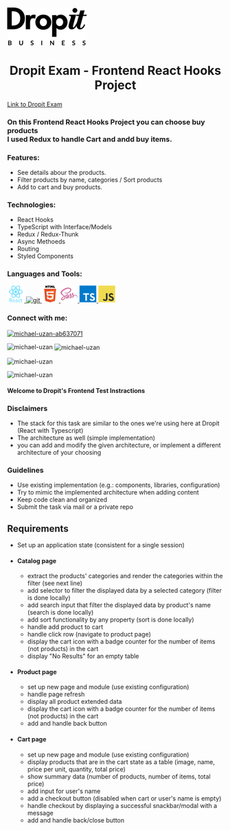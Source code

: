 ![Dropit](src/tools/assets/logo-dropit-business.svg)

<h1 align="center">Dropit Exam - Frontend React Hooks Project</h1>
<a  href="https://michael-uzan.github.io/dropit-exam/#/"> Link to Dropit Exam  </a>
<h3 align="left">On this Frontend React Hooks Project you can choose buy products <br/>
  I used Redux to handle Cart and andd buy items. <br/>
  </h3>
  
  <h3/> Features: </h3>
  
  - See details abour the products. 
  - Filter products by name, categories / Sort products
  - Add to cart and buy products.
 
 <h3>Technologies:</h3>
 
 - React Hooks
 - TypeScript with Interface/Models
 - Redux / Redux-Thunk
 - Async Methoeds
 - Routing
 - Styled Components

 <h3 align="left">Languages and Tools:</h3>
<p align="left"> <a href="https://reactjs.org/" target="_blank"> <img src="https://raw.githubusercontent.com/devicons/devicon/master/icons/react/react-original-wordmark.svg" alt="react" width="40" height="40"/> </a>  <a href="https://git-scm.com/" target="_blank"> <img src="https://www.vectorlogo.zone/logos/git-scm/git-scm-icon.svg" alt="git" width="40" height="40"/> </a> <a href="https://www.w3.org/html/" target="_blank"> <img src="https://raw.githubusercontent.com/devicons/devicon/master/icons/html5/html5-original-wordmark.svg" alt="html5" width="40" height="40"/> </a> <a href="https://sass-lang.com" target="_blank"> <img src="https://raw.githubusercontent.com/devicons/devicon/master/icons/sass/sass-original.svg" alt="sass" width="40" height="40"/> </a> <a href="https://www.typescriptlang.org/" target="_blank"> <img src="https://raw.githubusercontent.com/devicons/devicon/master/icons/typescript/typescript-original.svg" alt="typescript" width="40" height="40"/> </a>
<a href="https://developer.mozilla.org/en-US/docs/Web/JavaScript" target="_blank"> <img src="https://raw.githubusercontent.com/devicons/devicon/master/icons/javascript/javascript-original.svg" alt="javascript" width="40" height="40"/> </a>
</p>
 
<h3 align="left">Connect with me:</h3>
<p align="left">
<a href="https://linkedin.com/in/michael-uzan-ab637071" target="blank"><img align="center" src="https://raw.githubusercontent.com/rahuldkjain/github-profile-readme-generator/master/src/images/icons/Social/linked-in-alt.svg" alt="michael-uzan-ab637071" height="30" width="40" /></a>
</p>




<p><img align="left" src="https://github-readme-stats.vercel.app/api/top-langs?username=michael-uzan&show_icons=true&locale=en&layout=compact" alt="michael-uzan" /></p>

<p>&nbsp;<img align="center" src="https://github-readme-stats.vercel.app/api?username=michael-uzan&show_icons=true&locale=en" alt="michael-uzan" /></p>

<p><img align="center" src="https://github-readme-streak-stats.herokuapp.com/?user=michael-uzan&" alt="michael-uzan" /></p>

<p align="left"> <img src="https://komarev.com/ghpvc/?username=michael-uzan&label=Profile%20views&color=0e75b6&style=flat" alt="michael-uzan" /> </p>


#### Welcome to Dropit's Frontend Test Instractions

### Disclaimers

* The stack for this task are similar to the ones we're using here at Dropit (React with Typescript) 
* The architecture as well (simple implementation)  
* you can add and modify the given architecture, or implement a different architecture of your choosing

### Guidelines

* Use existing implementation (e.g.: components, libraries, configuration)
* Try to mimic the implemented architecture when adding content
* Keep code clean and organized
* Submit the task via mail or a private repo

## Requirements

* Set up an application state (consistent for a single session)

* #### Catalog page
    * extract the products' categories and render the categories within the filter (see next line)
    * add selector to filter the displayed data by a selected category (filter is done locally)
    * add search input that filter the displayed data by product's name (search is done locally)
    * add sort functionality by any property (sort is done locally)
    * handle add product to cart
    * handle click row (navigate to product page)
    * display the cart icon with a badge counter for the number of items (not products) in the cart
    * display "No Results" for an empty table
      
* #### Product page
    * set up new page and module (use existing configuration)
    * handle page refresh
    * display all product extended data
    * display the cart icon with a badge counter for the number of items (not products) in the cart
    * add and handle back button
      
* #### Cart page
    * set up new page and module (use existing configuration)
    * display products that are in the cart state as a table (image, name, price per unit, quantity, total price)
    * show summary data (number of products, number of items, total price)
    * add input for user's name
    * add a checkout button (disabled when cart or user's name is empty)
    * handle checkout by displaying a successful snackbar/modal with a message
    * add and handle back/close button
